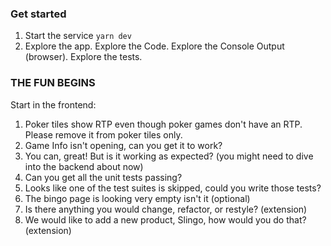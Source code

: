 ### Get started
1. Start the service `yarn dev`
2. Explore the app. Explore the Code. Explore the Console Output (browser). Explore the tests.

### THE FUN BEGINS
Start in the frontend:

1. Poker tiles show RTP even though poker games don't have an RTP. Please remove it from poker tiles only.
2. Game Info isn't opening, can you get it to work?
3. You can, great! But is it working as expected? (you might need to dive into the backend about now)
3. Can you get all the unit tests passing?
4. Looks like one of the test suites is skipped, could you write those tests?
5. The bingo page is looking very empty isn't it (optional)
7. Is there anything you would change, refactor, or restyle? (extension)
8. We would like to add a new product, Slingo, how would you do that? (extension)



